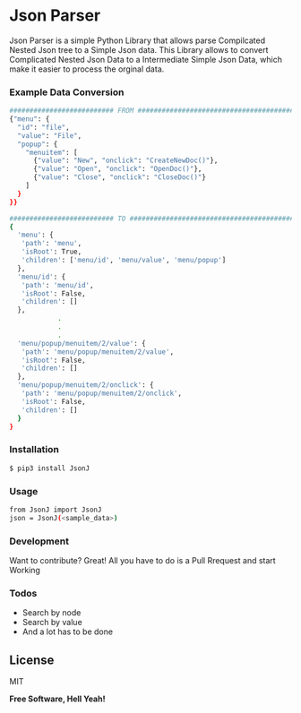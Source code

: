 # Json Parser

Json Parser is a simple Python Library that allows parse Compilcated Nested Json tree to a Simple Json data.
This Library allows to convert Complicated Nested Json Data to a Intermediate Simple Json Data, which make it easier to process the orginal data.

### Example Data Conversion

```sh
########################## FROM #########################################
{"menu": {
  "id": "file",
  "value": "File",
  "popup": {
    "menuitem": [
      {"value": "New", "onclick": "CreateNewDoc()"},
      {"value": "Open", "onclick": "OpenDoc()"},
      {"value": "Close", "onclick": "CloseDoc()"}
    ]
  }
}}

########################## TO #########################################
{
  'menu': {
   'path': 'menu',
   'isRoot': True,
   'children': ['menu/id', 'menu/value', 'menu/popup']
  },
  'menu/id': {
   'path': 'menu/id',
   'isRoot': False,
   'children': []
  },
            .
            .
            .
  'menu/popup/menuitem/2/value': {
   'path': 'menu/popup/menuitem/2/value',
   'isRoot': False,
   'children': []
  },
  'menu/popup/menuitem/2/onclick': {
   'path': 'menu/popup/menuitem/2/onclick',
   'isRoot': False,
   'children': []
  }
}
```

### Installation


```sh
$ pip3 install JsonJ
```

### Usage


```sh
from JsonJ import JsonJ
json = JsonJ(<sample_data>)
```

### Development

Want to contribute? Great!
All you have to do is a Pull Rrequest and start Working

### Todos

 - Search by node
 - Search by value
 - And a lot has to be done

License
----

MIT


**Free Software, Hell Yeah!**
